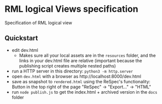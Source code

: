 # RML logical Views specification

Specification of RML logical view

## Quickstart

- edit dev.html
  - Makes sure all your local assets are in the `resources` folder, and the links in your dev.html file are relative (important because the publishing script creates multiple nested paths)
- run a HTTP server in this directory: `python3 -m http.server`
- open `dev.html` with a browser as http://localhost:8000/dev.html
- save as snapshot to `rendered.html` using the ReSpec's functionality: Button in the top right of the page "ReSpec" -> "Export..." -> "HTML"
- run `node publish.js` to get the index.html + archived version in the `docs` folder
